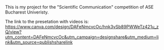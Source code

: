 This is my project for the "Scientific Communication" competition of ASE Bucharest Univeristy.

The link to the presetation with videos is: https://www.canva.com/design/DAFeNmcvcOc/hnk3vSb89PWWeTz421u_zQ/view?utm_content=DAFeNmcvcOc&utm_campaign=designshare&utm_medium=link&utm_source=publishsharelink
